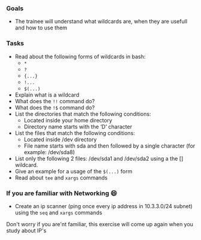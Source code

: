 ### Goals
- The trainee will understand what wildcards are, when they are usefull and how to use them

### Tasks
- Read about the following forms of wildcards in bash:
  - `*`
  - `?`
  - `{...}`
  - `!...`
  - `$(...)`
- Explain what is a wildcard
- What does the `!!` command do?
- What does the `!$` command do?
- List the directories that match the following conditions:
  - Located inside your home directory
  - Directory name starts with the ‘D’ character
- List the files that match the following conditions:
  - Located inside /dev directory
  - File name starts with sda and then followed by a single character (for example: /dev/sda8)
- List only the following 2 files: /dev/sda1 and /dev/sda2 using a the [] wildcard.
- Give an example for a usage of the `$(...)` form
- Read about `tee` and `xargs` commands

### If you are familiar with Networking :smile:
- Create an ip scanner (ping once every ip address in 10.3.3.0/24 subnet) using the `seq` and `xargs` commands

Don't worry if you are'nt familiar, this exercise will come up again when you study about IP's
